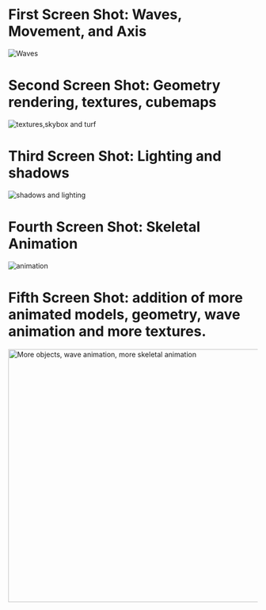# First Screen Shot: Waves, Movement, and Axis
  ![Waves](https://github.com/user-attachments/assets/a7413082-58b1-482d-9848-fa3606b980df)
# Second Screen Shot: Geometry rendering, textures, cubemaps
  ![textures,skybox and turf](https://github.com/user-attachments/assets/2e7a687e-b112-4e95-9617-161d30e32e0c)

  # Third Screen Shot: Lighting and shadows
  ![shadows and lighting](https://github.com/user-attachments/assets/5afe7a70-6882-4d19-920d-1281c1a717ac)

  # Fourth Screen Shot: Skeletal Animation
  ![animation](https://github.com/user-attachments/assets/e863f000-23ba-450e-b1db-57dc60636ae1)

  # Fifth Screen Shot: addition of more animated models, geometry, wave animation and more textures.
  <img width="511" alt="More objects, wave animation, more skeletal animation" src="https://github.com/user-attachments/assets/422541e2-859f-402c-af3e-4844e221f4f1" />


